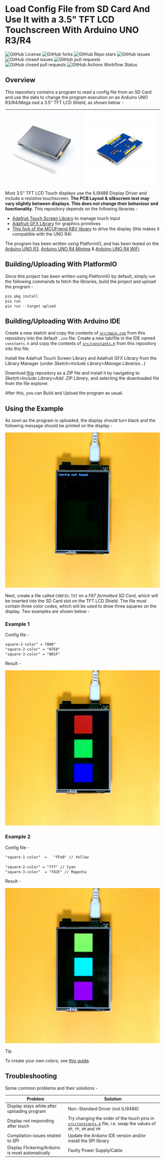 # Load Config File from SD Card And Use It with a 3.5" TFT LCD Touchscreen With Arduino UNO R3/R4

![GitHub License](https://img.shields.io/github/license/Aditya-A-garwal/Arduino-TFT-LCD-3-5-SDCard-Config-File)
![GitHub forks](https://img.shields.io/github/forks/Aditya-A-garwal/Arduino-TFT-LCD-3-5-SDCard-Config-File?style=flat-square&color=blue)
![GitHub Repo stars](https://img.shields.io/github/stars/Aditya-A-garwal/Arduino-TFT-LCD-3-5-SDCard-Config-File?style=flat-square&color=blue)
![GitHub issues](https://img.shields.io/github/issues-raw/Aditya-A-garwal/Arduino-TFT-LCD-3-5-SDCard-Config-File?style=flat-square&color=indianred)
![GitHub closed issues](https://img.shields.io/github/issues-closed-raw/Aditya-A-garwal/Arduino-TFT-LCD-3-5-SDCard-Config-File?style=flat-square)
![GitHub pull requests](https://img.shields.io/github/issues-pr/Aditya-A-garwal/Arduino-TFT-LCD-3-5-SDCard-Config-File?style=flat-square&color=indianred)
![GitHub closed pull requests](https://img.shields.io/github/issues-pr-closed/Aditya-A-garwal/Arduino-TFT-LCD-3-5-SDCard-Config-File?style=flat-square)
![GitHub Actions Workflow Status](https://img.shields.io/github/actions/workflow/status/Aditya-A-garwal/Arduino-TFT-LCD-3-5-SDCard-Config-File/build.yml?style=flat-square)

## Overview

This repository contains a program to read a config file from an SD Card and use the data to change the program execution on an Arduino UNO R3/R4/Mega nad a 3.5" TFT LCD Shield, as shown below -

|![Image of LCD Touch Shield from Top](images/LCD_top.png)|![Image of LCD Touch Shield from Bottom](images/LCD_bottom.png)|
|-|-|

Most 3.5" TFT LCD Touch displays use the ILI9486 Display Driver and include a resistive touchscreen. **The PCB Layout & silkscreen text may vary slightly between displays. This does not change their behaviour and functionality.** This repository depends on the following libraries -

- [Adafruit Touch Screen Library](https://github.com/adafruit/Adafruit_TouchScreen) to manage touch input
- [Adafruit GFX Library](https://github.com/adafruit/Adafruit-GFX-Library/tree/master) for graphics primitives
- [This fork of the MCUFriend KBV library](https://github.com/slviajero/MCUFRIEND_kbv) to drive the display (this makes it compatible with the UNO R4)

The program has been written using PlatformIO, and has been tested on the [Arduino UNO R3](https://docs.arduino.cc/hardware/uno-rev3/), [Arduino UNO R4 Minima](https://docs.arduino.cc/hardware/uno-r4-minima/) & [Arduino UNO R4 WiFi](https://docs.arduino.cc/hardware/uno-r4-wifi/).

## Building/Uploading With PlatformIO

Since this project has been written using PlatformIO by default, simply run the following commands to fetch the libraries, build the project and upload the program -

```shell
pio pkg install
pio run
pio run --target upload
```

## Building/Uploading With Arduino IDE

Create a new sketch and copy the contents of [```src/main.cpp```](/src/main.cpp) from this repository into the default ```.ino``` file. Create a new tab/file in the IDE named ```constants.h``` and copy the contents of [```src/constants.h```](/src/constants.h) from this repository into this file.

Install the Adafruit Touch Screen Library and Adafruit GFX Library from the Library Manager (under *Sketch>Include Library>Manage Libraries...*)

Download [this](https://github.com/slviajero/MCUFRIEND_kbv) repository as a ZIP file and install it by navigating to *Sketch>Include Library>Add .ZIP Library*, and selecting the downloaded file from the file explorer.

After this, you can Build and Upload the program as usual.


## Using the Example

As soon as the program is uploaded, the display should turn black and the following message should be printed on the display -

![Image of TFT LCD touchscreen with no config file present](images/no_config_file.jpg)

Next, create a file called `CONFIG.TXT` on a *FAT formatted SD Card*, which will be inserted into the SD Card slot on the TFT LCD Shield. The file must contain three color codes, which will be used to draw three squares on the display. Two examples are shown below -


### Example 1

Config file -

```
square-1-color" = f800"
"square-2-color" = "07E0"
"square-3-color" = "001F"
```

Result -

![Red, Green and Blue squares drawn](images/config_file_1.jpg)

### Example 2

Config file -

```
"square-1-color"  =   "fFe0" // Yellow

"square-2-color" = "7ff" // Cyan
"square-3-color"  = "F81F" // Magenta

```

Result -

![Red, Green and Blue squares drawn](images/config_file_2.jpg)

> [!TIP]
> To create your own colors, see [this guide](https://dumblebots.com/2024/05/10/using-3-5-tft-lcd-display-ili9486-arduino-part-1-get-started/).


## Troubleshooting

Some common problems and their solutions -

|Problem|Solution|
|-|-|
|Display stays white after uploading program|Non-Standard Driver (not ILI9486)|
|Display not responding after touch|Try changing the order of the touch pins in [```src/constants.h```](/src/constants.h) file, i.e. swap the values of ```XP```, ```YP```, ```XM``` and ```YM```|
|Compilation issues related to SPI|Update the Arduino IDE version and/or install the SPI library|
|Display Flickering/Arduino is reset automatically|Faulty Power Supply/Cable|
